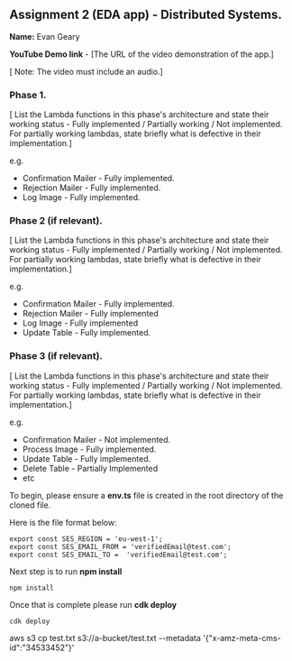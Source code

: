 ## Assignment 2 (EDA app) - Distributed Systems.

__Name:__ Evan Geary

__YouTube Demo link__ - [The URL of the video demonstration of the app.]

[ Note: The video must include an audio.]

### Phase 1.

[ List the Lambda functions in this phase's architecture and state their working status - Fully implemented / Partially working / Not implemented. For partially working lambdas, state briefly what is defective in their implementation.]

e.g.

+ Confirmation Mailer - Fully implemented.
+ Rejection Mailer - Fully implemented.
+ Log Image -  Fully implemented. 

### Phase 2 (if relevant).

[ List the Lambda functions in this phase's architecture and state their working status - Fully implemented / Partially working / Not implemented. For partially working lambdas, state briefly what is defective in their implementation.]

e.g.

+ Confirmation Mailer - Fully implemented.
+ Rejection Mailer - Fully implemented 
+ Log Image - Fully implemented 
+ Update Table -  Fully implemented.

### Phase 3 (if relevant).

[ List the Lambda functions in this phase's architecture and state their working status - Fully implemented / Partially working / Not implemented. For partially working lambdas, state briefly what is defective in their implementation.]

e.g.

+ Confirmation Mailer - Not implemented.
+ Process Image - Fully implemented.
+ Update Table - Fully implemented.
+ Delete Table - Partially Implemented
+ etc



To begin, please ensure a **env.ts** file is created in the root directory of the cloned file.

Here is the file format below:

```
export const SES_REGION = 'eu-west-1';
export const SES_EMAIL_FROM = 'verifiedEmail@test.com'; 
export const SES_EMAIL_TO =  'verifiedEmail@test.com'; 
```
Next step is to run **npm install**
```
npm install
```
Once that is complete please run **cdk deploy**
```
cdk deploy
```

aws s3 cp test.txt s3://a-bucket/test.txt --metadata '{"x-amz-meta-cms-id":"34533452"}'



